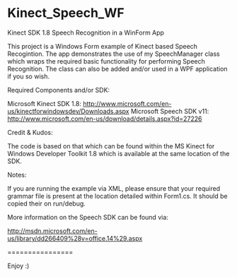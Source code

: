 Kinect_Speech_WF
================

Kinect SDK 1.8 Speech Recognition in a WinForm App

This project is a Windows Form example of Kinect based Speech Recogintion. The app demonstrates the use of my SpeechManager class which wraps the required basic functionality for performing Speech Recognition. The class can also be added and/or used in a WPF application if you so wish.

Required Components and/or SDK:

Microsoft Kinect SDK 1.8: http://www.microsoft.com/en-us/kinectforwindowsdev/Downloads.aspx
Microsoft Speech SDK v11: http://www.microsoft.com/en-us/download/details.aspx?id=27226

Credit & Kudos:

The code is based on that which can be found within the MS Kinect for Windows Developer Toolkit 1.8 which is available at the same location of the SDK.

Notes:

If you are running the example via XML, please ensure that your required grammar file is present at the location detailed within Form1.cs. It should be copied their on run/debug.

More information on the Speech SDK can be found via:

http://msdn.microsoft.com/en-us/library/dd266409%28v=office.14%29.aspx

================

Enjoy :)
